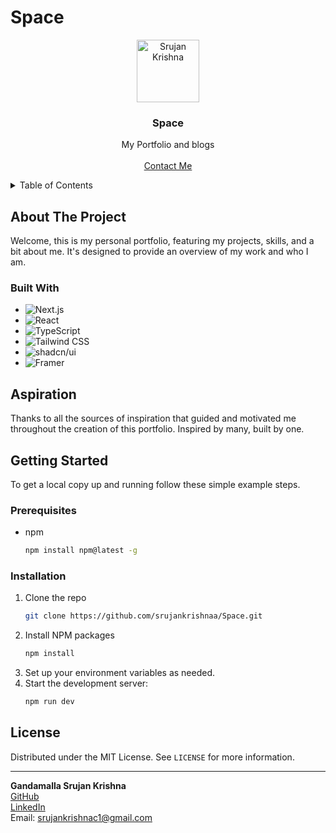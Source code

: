 # Space

<div align="center">
  <a href="https://github.com/srujankrishnaa/srujan-krishna-portfolio">
    <img src="/images/srujan.png" alt="Srujan Krishna" width="100" />
  </a>

<h3 align="center">Space</h3>

  <p align="center">
    My Portfolio and blogs
    <br />
    <br />
    <a href="mailto:srujankrishnac1@gmail.com">Contact Me</a>
  </p>
</div>

<details>
  <summary>Table of Contents</summary>
  <ol>
    <li>
      <a href="#about-the-project">About The Project</a>
      <ul>
        <li><a href="#built-with">Built With</a></li>
      </ul>
    </li>
    <li><a href="#aspiration">Aspiration</a></li>
    <li>
      <a href="#getting-started">Getting Started</a>
      <ul>
        <li><a href="#prerequisites">Prerequisites</a></li>
        <li><a href="#installation">Installation</a></li>
      </ul>
    </li>
    <li><a href="#license">License</a></li>
  </ol>
</details>

## About The Project

Welcome, this is my personal portfolio, featuring my projects, skills, and a bit about me. It's designed to provide an overview of my work and who I am.

### Built With

- ![Next.js](https://img.shields.io/badge/next%20js-000000?style=for-the-badge&logo=nextdotjs&logoColor=white)
- ![React](https://img.shields.io/badge/React-20232A?style=for-the-badge&logo=react&logoColor=61DAFB)
- ![TypeScript](https://img.shields.io/badge/TypeScript-007ACC?style=for-the-badge&logo=typescript&logoColor=white)
- ![Tailwind CSS](https://img.shields.io/badge/Tailwind_CSS-38B2AC?style=for-the-badge&logo=tailwind-css&logoColor=white)
- ![shadcn/ui](https://img.shields.io/badge/shadcn%2Fui-000000?style=for-the-badge&logo=shadcnui&logoColor=white)
- ![Framer](https://img.shields.io/badge/Framer-black?style=for-the-badge&logo=framer&logoColor=blue)

## Aspiration

Thanks to all the sources of inspiration that guided and motivated me throughout the creation of this portfolio. Inspired by many, built by one.

<!-- GETTING STARTED -->

## Getting Started

To get a local copy up and running follow these simple example steps.

### Prerequisites

- npm
  ```sh
  npm install npm@latest -g
  ```

### Installation

1. Clone the repo
   ```sh
   git clone https://github.com/srujankrishnaa/Space.git
   ```
2. Install NPM packages
   ```sh
   npm install
   ```
3. Set up your environment variables as needed.
4. Start the development server:
   ```sh
   npm run dev
   ```

## License

Distributed under the MIT License. See `LICENSE` for more information.

---

**Gandamalla Srujan Krishna**  
[GitHub](https://github.com/srujankrishnaa)  
[LinkedIn](https://www.linkedin.com/in/srujan-krishna-944a03257/)  
Email: srujankrishnac1@gmail.com
